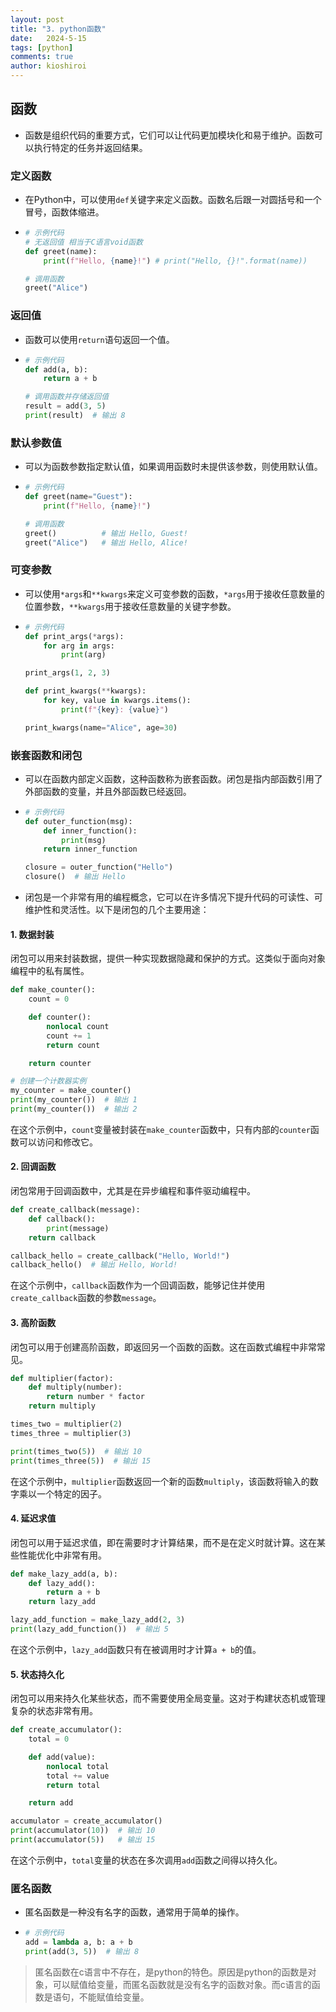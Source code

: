 ```yaml
---
layout: post
title: "3. python函数"
date:   2024-5-15
tags: [python]
comments: true
author: kioshiroi
---
```

## 函数

* 函数是组织代码的重要方式，它们可以让代码更加模块化和易于维护。函数可以执行特定的任务并返回结果。

### 定义函数

* 在Python中，可以使用`def`关键字来定义函数。函数名后跟一对圆括号和一个冒号，函数体缩进。
* ```python
  # 示例代码
  # 无返回值 相当于C语言void函数
  def greet(name):
      print(f"Hello, {name}!") # print("Hello, {}!".format(name))

  # 调用函数
  greet("Alice")

  ```

### 返回值

* 函数可以使用`return`语句返回一个值。
* ```python
  # 示例代码
  def add(a, b):
      return a + b

  # 调用函数并存储返回值
  result = add(3, 5)
  print(result)  # 输出 8

  ```

### 默认参数值

* 可以为函数参数指定默认值，如果调用函数时未提供该参数，则使用默认值。
* ```python
  # 示例代码
  def greet(name="Guest"):
      print(f"Hello, {name}!")

  # 调用函数
  greet()          # 输出 Hello, Guest!
  greet("Alice")   # 输出 Hello, Alice!

  ```

### 可变参数

* 可以使用`*args`和`**kwargs`来定义可变参数的函数，`*args`用于接收任意数量的位置参数，`**kwargs`用于接收任意数量的关键字参数。
* ```python
  # 示例代码
  def print_args(*args):
      for arg in args:
          print(arg)

  print_args(1, 2, 3)

  def print_kwargs(**kwargs):
      for key, value in kwargs.items():
          print(f"{key}: {value}")

  print_kwargs(name="Alice", age=30)

  ```

### 嵌套函数和闭包

* 可以在函数内部定义函数，这种函数称为嵌套函数。闭包是指内部函数引用了外部函数的变量，并且外部函数已经返回。

* ```python
  # 示例代码
  def outer_function(msg):
      def inner_function():
          print(msg)
      return inner_function

  closure = outer_function("Hello")
  closure()  # 输出 Hello

  ```

* 闭包是一个非常有用的编程概念，它可以在许多情况下提升代码的可读性、可维护性和灵活性。以下是闭包的几个主要用途：

#### 1. 数据封装

闭包可以用来封装数据，提供一种实现数据隐藏和保护的方式。这类似于面向对象编程中的私有属性。

```python
def make_counter():
    count = 0

    def counter():
        nonlocal count
        count += 1
        return count

    return counter

# 创建一个计数器实例
my_counter = make_counter()
print(my_counter())  # 输出 1
print(my_counter())  # 输出 2
```

在这个示例中，`count`变量被封装在`make_counter`函数中，只有内部的`counter`函数可以访问和修改它。

#### 2. 回调函数

闭包常用于回调函数中，尤其是在异步编程和事件驱动编程中。

```python
def create_callback(message):
    def callback():
        print(message)
    return callback

callback_hello = create_callback("Hello, World!")
callback_hello()  # 输出 Hello, World!
```

在这个示例中，`callback`函数作为一个回调函数，能够记住并使用`create_callback`函数的参数`message`。

#### 3. 高阶函数

闭包可以用于创建高阶函数，即返回另一个函数的函数。这在函数式编程中非常常见。

```python
def multiplier(factor):
    def multiply(number):
        return number * factor
    return multiply

times_two = multiplier(2)
times_three = multiplier(3)

print(times_two(5))  # 输出 10
print(times_three(5))  # 输出 15
```

在这个示例中，`multiplier`函数返回一个新的函数`multiply`，该函数将输入的数字乘以一个特定的因子。

#### 4. 延迟求值

闭包可以用于延迟求值，即在需要时才计算结果，而不是在定义时就计算。这在某些性能优化中非常有用。

```python
def make_lazy_add(a, b):
    def lazy_add():
        return a + b
    return lazy_add

lazy_add_function = make_lazy_add(2, 3)
print(lazy_add_function())  # 输出 5
```

在这个示例中，`lazy_add`函数只有在被调用时才计算`a + b`的值。

#### 5. 状态持久化

闭包可以用来持久化某些状态，而不需要使用全局变量。这对于构建状态机或管理复杂的状态非常有用。

```python
def create_accumulator():
    total = 0

    def add(value):
        nonlocal total
        total += value
        return total

    return add

accumulator = create_accumulator()
print(accumulator(10))  # 输出 10
print(accumulator(5))   # 输出 15
```

在这个示例中，`total`变量的状态在多次调用`add`函数之间得以持久化。

### 匿名函数

* 匿名函数是一种没有名字的函数，通常用于简单的操作。
* ```python
  # 示例代码
  add = lambda a, b: a + b
  print(add(3, 5))  # 输出 8
  ```

> 匿名函数在c语言中不存在，是python的特色。原因是python的函数是对象，可以赋值给变量，而匿名函数就是没有名字的函数对象。而c语言的函数是语句，不能赋值给变量。


